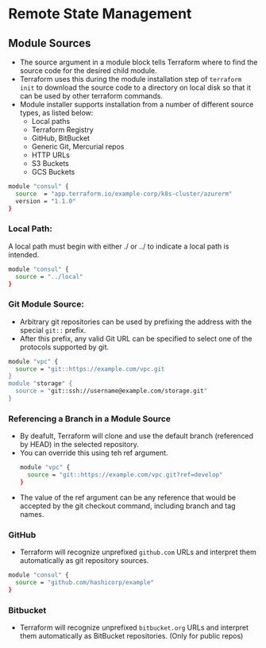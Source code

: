 # Remote State Management

## Module Sources
- The source argument in a module block tells Terraform where to find the source code for the desired child module.
- Terraform uses this during the module installation step of `terraform init` to download the source code to a directory on local disk so that it can be used by other terraform commands.
- Module installer supports installation from a number of different source types, as listed below:
    - Local paths
    - Terraform Registry
    - GitHub, BitBucket
    - Generic Git, Mercurial repos
    - HTTP URLs
    - S3 Buckets
    - GCS Buckets
```sh
module "consul" {
  source  = "app.terraform.io/example-corp/k8s-cluster/azurerm"
  version = "1.1.0"
}
```

### Local Path: 
A local path must begin with either ./ or ../ to indicate a local path is intended.
```sh
module "consul" {
  source = "../local"
}
```

### Git Module Source:
- Arbitrary git repositories can be used by prefixing the address with the special `git::` prefix.
- After this prefix, any valid Git URL can be specified to select one of the protocols supported by git.
```sh
module "vpc" {
  source = "git::https://example.com/vpc.git
}
module "storage" {
  source = "git::ssh://username@example.com/storage.git"
}
```
### Referencing a Branch in a Module Source
- By deafult, Terraform will clone and use the default branch (referenced by HEAD) in the selected repository.
- You can override this using teh ref argument.
  ```sh
  module "vpc" {
    source = "git::https://example.com/vpc.git?ref=develop"
  }
- The value of the ref argument can be any reference that would be accepted by the git checkout command, including branch and tag names.

### GitHub
- Terraform will recognize unprefixed `github.com` URLs and interpret them automatically as git repository sources.
```sh
module "consul" {
  source = "github.com/hashicorp/example"
}
```

### Bitbucket
- Terraform will recognize unprefixed `bitbucket.org` URLs and interpret them automatically as BitBucket repositories. (Only for public repos)
